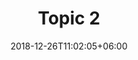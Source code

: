 ---
title: "Topic 2"
date: 2018-12-26T11:02:05+06:00
description: "this is meta description"
type : "learning-center"
---